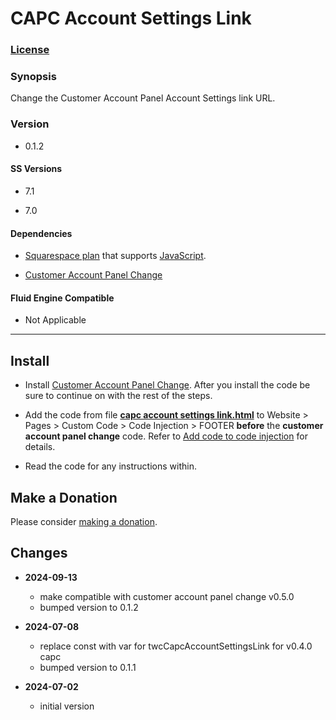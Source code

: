 # CAPC Account Settings Link

### [License][1]

### Synopsis

Change the Customer Account Panel Account Settings link URL.

### Version

  * 0.1.2

#### SS Versions

  * 7.1
  
  * 7.0

#### Dependencies

  * [Squarespace plan][2] that supports [JavaScript][3].
  
  * [Customer Account Panel Change][4]

#### Fluid Engine Compatible

  * Not Applicable

---

## Install

* Install [Customer Account Panel Change][5]. After you install the code be
  sure to continue on with the rest of the steps.
  
* Add the code from file **[capc account settings link.html][6]** to Website >
  Pages > Custom Code > Code Injection > FOOTER **before** the **customer
  account panel change** code. Refer to [Add code to code injection][7] for
  details.
  
* Read the code for any instructions within.

## Make a Donation

Please consider [making a donation][8].

## Changes

* **2024-09-13**

  * make compatible with customer account panel change v0.5.0
  * bumped version to 0.1.2
  
* **2024-07-08**

  * replace const with var for twcCapcAccountSettingsLink for v0.4.0 capc
  * bumped version to 0.1.1
  
* **2024-07-02**

  * initial version

[1]: https://github.com/tomsWebConsulting/twcsl/blob/main/LICENSE.txt#L1
[2]: https://www.squarespace.com/pricing
[3]: https://en.wikipedia.org/wiki/JavaScript
[4]: https://github.com/tomsWebConsulting/twcsl/tree/main/Element/Customer%20Account%20Panel/Customer%20Account%20Panel%20Change
[5]: https://github.com/tomsWebConsulting/twcsl/tree/main/Element/Customer%20Account%20Panel/Customer%20Account%20Panel%20Change#customer-account-panel-change
[6]: capc%20account%20settings%20link.html#L1
[7]: https://support.squarespace.com/hc/en-us/articles/205815908-Using-code-injection#toc-add-code-to-code-injection
[8]: https://github.com/tomsWebConsulting/twcsl#make-a-donation
